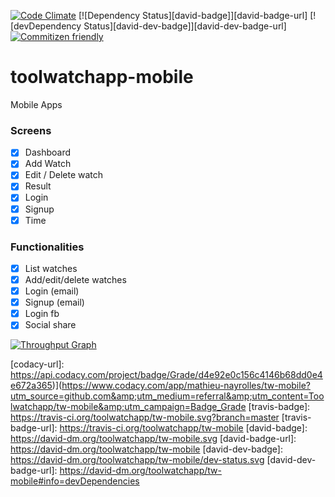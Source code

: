 
[![Code Climate][code-climate-badge]][code-climate-url]
[![Dependency Status][david-badge]][david-badge-url]
[![devDependency Status][david-dev-badge]][david-dev-badge-url]
[![Commitizen friendly](https://img.shields.io/badge/commitizen-friendly-brightgreen.svg)](http://commitizen.github.io/cz-cli/)


# toolwatchapp-mobile
Mobile Apps

### Screens

- [x] Dashboard
- [x] Add Watch
- [x] Edit / Delete watch
- [x] Result
- [x] Login
- [x] Signup
- [x] Time

### Functionalities

- [x] List watches
- [x] Add/edit/delete watches
- [x] Login (email)
- [x] Signup (email)
- [x] Login fb
- [x] Social share

[![Throughput Graph](https://graphs.waffle.io/Toolwatchapp/tw-mobile/throughput.svg)](https://waffle.io/Toolwatchapp/tw-mobile/metrics/throughput)

[code-climate-badge]: https://codeclimate.com/github/Toolwatchapp/tw-mobile/badges/gpa.svg
[code-climate-url]: https://codeclimate.com/github/Toolwatchapp/tw-mobile
[codacy-badge]: https://api.codacy.com/project/badge/Grade/d4e92e0c156c4146b68dd0e4e672a365
[codacy-url]: https://api.codacy.com/project/badge/Grade/d4e92e0c156c4146b68dd0e4e672a365)](https://www.codacy.com/app/mathieu-nayrolles/tw-mobile?utm_source=github.com&amp;utm_medium=referral&amp;utm_content=Toolwatchapp/tw-mobile&amp;utm_campaign=Badge_Grade
[travis-badge]: https://travis-ci.org/toolwatchapp/tw-mobile.svg?branch=master
[travis-badge-url]: https://travis-ci.org/toolwatchapp/tw-mobile
[david-badge]: https://david-dm.org/toolwatchapp/tw-mobile.svg
[david-badge-url]: https://david-dm.org/toolwatchapp/tw-mobile
[david-dev-badge]: https://david-dm.org/toolwatchapp/tw-mobile/dev-status.svg
[david-dev-badge-url]: https://david-dm.org/toolwatchapp/tw-mobile#info=devDependencies
